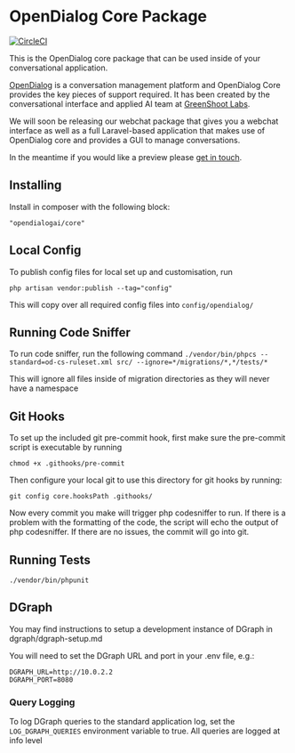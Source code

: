 # OpenDialog Core Package

[![CircleCI](https://circleci.com/gh/opendialogai/core/tree/master.svg?style=svg&circle-token=d14bcacaf3cd3e6ae4dfd2fb3bf03658cf0ca8fa)](https://circleci.com/gh/opendialogai/core/tree/master)

This is the OpenDialog core package that can be used inside of your conversational application.

[OpenDialog](https://opendialog.ai) is a conversation management platform and OpenDialog Core provides the 
key pieces of support required. It has been created by the conversational interface and applied AI team at [GreenShoot Labs](https://www.greenshootlabs.com/).

We will soon be releasing our webchat package that gives you a webchat interface as well as a full Laravel-based
application that makes use of OpenDialog core and provides a GUI to manage conversations. 

In the meantime if you would like a preview please [get in touch](https://www.greenshootlabs.com/).

## Installing

Install in composer with the following block:

```"opendialogai/core"```

## Local Config
To publish config files for local set up and customisation, run

```php artisan vendor:publish --tag="config"```

This will copy over all required config files into `config/opendialog/`

## Running Code Sniffer

To run code sniffer, run the following command
```./vendor/bin/phpcs --standard=od-cs-ruleset.xml src/ --ignore=*/migrations/*,*/tests/*```

This will ignore all files inside of migration directories as they will never have a namespace

## Git Hooks

To set up the included git pre-commit hook, first make sure the pre-commit script is executable by running

```chmod +x .githooks/pre-commit```

Then configure your local git to use this directory for git hooks by running:

```git config core.hooksPath .githooks/```

Now every commit you make will trigger php codesniffer to run. If there is a problem with the formatting
of the code, the script will echo the output of php codesniffer. If there are no issues, the commit will
go into git.

## Running Tests

```./vendor/bin/phpunit```

## DGraph

You may find instructions to setup a development instance of DGraph in dgraph/dgraph-setup.md

You will need to set the DGraph URL and port in your .env file, e.g.:

```
DGRAPH_URL=http://10.0.2.2
DGRAPH_PORT=8080
```

### Query Logging

To log DGraph queries to the standard application log, set the `LOG_DGRAPH_QUERIES` environment variable to true.
All queries are logged at info level
